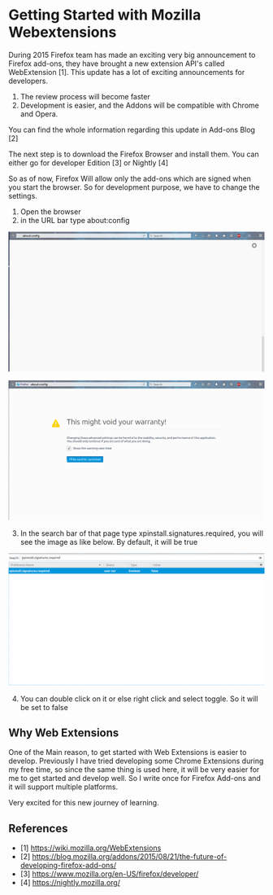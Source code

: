 # Getting Started with Mozilla Webextensions

During 2015  Firefox team has made an exciting very big announcement to Firefox add-ons, they have brought a new extension API's called WebExtension [1].  This update has a lot of exciting announcements for developers. 

1. The review process will become faster
2. Development is easier, and the Addons will be compatible with Chrome and Opera.

You can find the whole information regarding this update in Add-ons Blog [2]

The next step is to download the Firefox Browser and install them. You can either go for developer Edition [3] or Nightly [4]

So as of now, Firefox Will allow only the add-ons which are signed when you start the browser. So for development purpose, we have to change the settings.

1. Open the browser
2. in the URL bar type about:config

  ![config in URL bar](images/config.png)

  ![Warning](images/warning.png)

3. In the search bar of that page type xpinstall.signatures.required, you will see the image as like below. By default, it will be true

  ![Signature](images/signature.png)

4. You can double click on it or else right click and select toggle. So it will be set to false

## Why Web Extensions

One of the Main reason, to get started with Web Extensions is easier to develop. Previously I have tried developing some Chrome Extensions during my free time, so since the same thing is used here, it will be very easier for me to get started and develop well. So I write once for Firefox Add-ons and it will support multiple platforms.

Very excited for this new journey of learning.

## References

- [1] https://wiki.mozilla.org/WebExtensions
- [2] https://blog.mozilla.org/addons/2015/08/21/the-future-of-developing-firefox-add-ons/
- [3] https://www.mozilla.org/en-US/firefox/developer/
- [4] https://nightly.mozilla.org/
